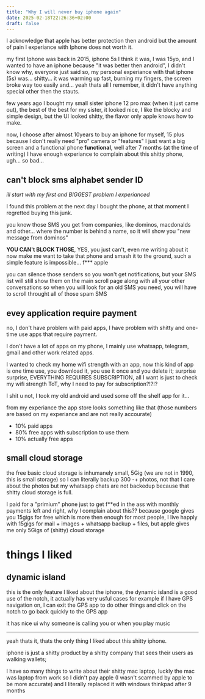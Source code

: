 ```yaml
---
title: "Why I will never buy iphone again"
date: 2025-02-18T22:26:36+02:00
draft: false
---
```


I acknowledge that apple has better protection then android but the amount of pain I
experiance with Iphone does not worth it.

my first Iphone was back in 2015, iphone 5s I think it was, I was 15yo, and I wanted to have
an iphone because "it was better then android", I didn't know why, everyone just said so, my personal experiance
with that iphone (5s) was... shitty... it was warming up fast, burning my fingers, the screen broke way
too easily and... yeah thats all I remember, it didn't have anything special other then the stauts.

few years ago I bought my small sister iphone 12 pro max (when it just came out), the best of the best for my sister,
it looked nice, I like the blocky and simple design, but the UI looked shitty, the flavor only apple knows
how to make.

now, I choose after almost 10years to buy an iphone for myself, 15 plus because I don't really need "pro" camera or "features"
I just want a big screen and a functional phone **functional**, well after 7 months (at the time of writing) I have
enough experiance to complain about this shitty phone, ugh... so bad...

## can't block sms alphabet sender ID
_ill start with my first and BIGGEST problem I experianced_

I found this problem at the next day I bought the phone, at that moment I regretted buying this
junk.

you know those SMS you get from companies, like dominos, macdonalds and other... where the number
is behind a name, so it will show you "new message from dominos"

**YOU CAN't BLOCK THOSE**, YES, you just can't, even me writing about it now make me want to take that
phone and smash it to the ground, such a simple feature is impossible... f*** apple

you can silence those senders so you won't get notifications, but your SMS list will
still show them on the main scroll page along with all your other conversations so when you will
look for an old SMS you need, you will have to scroll throught all of those spam SMS

## evey application require payment
no, I don't have problem with paid apps, I have problem with shitty and one-time use apps that
require payment.

I don't have a lot of apps on my phone, I mainly use whatsapp, telegram, gmail and other work related apps.

I wanted to check my home wifi strength with an app, now this kind of app is one time use, you download it,
you use it once and you delete it; surprise surprise, EVERYTHING REQUIRES SUBSCRIPTION, all I want is just to
check my wifi strength ToT, why I need to pay for subscription?!?!?

I shit u not, I took my old android and used some off the shelf app for it...

from my experiance the app store looks something like that (those numbers are based on my experiance and are not
really accourate)

  * 10% paid apps
  * 80% free apps with subscription to use them
  * 10% actually free apps


## small cloud storage
the free basic cloud storage is inhumanely small, 5Gig (we are not in 1990, this is small storage)
so I can literally backup 300 -+ photos, not that I care about the photos but my whatsapp chats
are not backedup because that shitty cloud storage is full.

I paid for a "primium" phone just to get f**ed in the ass with monthly payments left and right, why I complain about
this?? because google gives you 15gigs for free which is more then enough for most people,
I live happly with 15gigs for mail + images + whatsapp backup + files, but apple gives me only 5Gigs
of (shitty) cloud storage


# things I liked

## dynamic island
this is the only feature I liked about the iphone, the dynamic island is a good
use of the notch, it actually has very usful cases for example if I have GPS navigation on, I can exit the
GPS app to do other things and click on the notch to go back quickly to the GPS app

it has nice ui why someone is calling you or when you play music

---

yeah thats it, thats the only thing I liked about this shitty iphone.

iphone is just a shitty product by a shitty company that sees their users
as walking wallets;

I have so many things to write about their shitty mac laptop, luckly the mac was laptop from work so I didn't
pay apple (I wasn't scammed by apple to be more accurate) and I literally replaced it with windows thinkpad after 9 months
